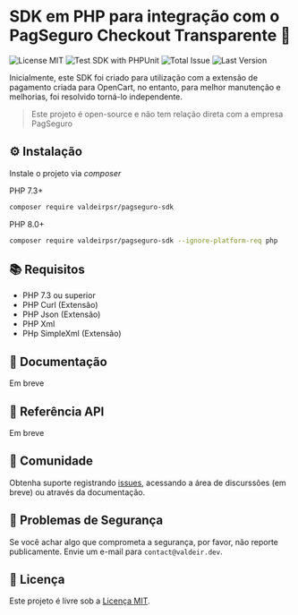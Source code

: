 # SDK em PHP para integração com o PagSeguro Checkout Transparente :elephant:

![License MIT](https://badgen.net/badge/license/MIT/green)
![Test SDK with PHPUnit](https://github.com/valdeirpsr/pagseguro-sdk/workflows/Test%20SDK%20with%20PHPUnit/badge.svg)
![Total Issue](https://img.shields.io/github/issues/valdeirpsr/pagseguro-sdk)
![Last  Version](https://img.shields.io/github/release/valdeirpsr/pagseguro-sdk)


Inicialmente, este SDK foi criado para utilização com a extensão de pagamento criada para OpenCart, no entanto, para melhor manutenção e melhorias, foi resolvido torná-lo independente.

 > Este projeto é open-source e não tem relação direta com a empresa PagSeguro


⚙️ Instalação
--------------

Instale o projeto via *composer*

PHP 7.3+
```bash
composer require valdeirpsr/pagseguro-sdk
```

PHP 8.0+
```bash
composer require valdeirpsr/pagseguro-sdk --ignore-platform-req php
```

📚 Requisitos
--------------

 - PHP 7.3 ou superior
 - PHP Curl (Extensão)
 - PHP Json (Extensão)
 - PHP Xml
 - PHp SimpleXml (Extensão)


📖 Documentação
----------------

Em breve

:bookmark: Referência API
----------------

Em breve

:handshake: Comunidade
----------------------

Obtenha suporte registrando [issues](https://github.com/valdeirpsr/pagseguro-sdk/issues), acessando a área de discurssões (em breve) ou através da documentação.


👮 Problemas de Segurança
------------------

Se você achar algo que comprometa a segurança, por favor, não reporte publicamente. Envie um e-mail para `contact@valdeir.dev`.

📃 Licença
----------

Este projeto é livre sob a [Licença MIT](https://github.com/valdeirpsr/pagseguro-sdk/blob/main/LICENSE).
